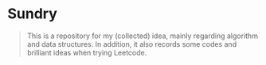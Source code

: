 # Sundry
 >  This is a repository for my (collected) idea, mainly regarding algorithm and data structures.
    In addition, it also records some codes and brilliant ideas when trying Leetcode.
